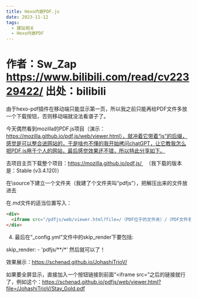 ```yaml
---
title: Hexo内嵌PDF.js
date: 2023-11-12
tags:
  - 建站相关
  - Hexo内嵌PDF
---
```


# 作者：Sw_Zap https://www.bilibili.com/read/cv22329422/  出处：bilibili

由于hexo-pdf插件在移动端只能显示第一页，所以我之前只能再给PDF文件多放一个下载按钮，否则移动端就没法看谱子了。

今天偶然看到mozilla的PDF.js项目（演示：https://mozilla.github.io/pdf.js/web/viewer.html），就冲着它带着“js”的后缀，感觉是可以整合进网站的，于是啥也不懂的我开始拷问chatGPT，让它教我怎么把PDF.js用于个人的网站，最后感觉效果还不错，所以特此分享如下。

去项目主页下载整个项目：https://mozilla.github.io/pdf.js/   （我下载的版本是：Stable (v3.4.120)）

在\source下建立一个文件夹（我建了个文件夹叫“pdfjs”），把解压出来的文件放进去

在.md文件的适当位置写入：

```html
<div>
  <iframe src="/pdfjs/web/viewer.html?file=/（PDF位于的文件夹）/（PDF文件名）.pdf" width="100%" height="500px" frameborder="0"></iframe>
</div>
```

4. 最后在“_config.yml”文件中的skip_render下要包括:

skip_render:
    - 'pdfjs/**/*'
然后就可以了！

效果展示：https://schenad.github.io/JohashiTrioV/

如果要全屏显示，直接加入一个按钮链接到前面“<iframe src=”之后的链接就行了，例如这个：https://schenad.github.io/pdfjs/web/viewer.html?file=/JohashiTrioV/Stay_Gold.pdf
